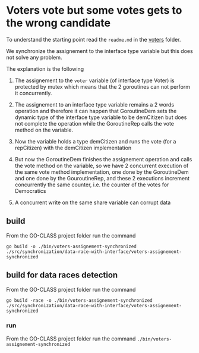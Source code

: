 # Voters vote but some votes gets to the wrong candidate

To understand the starting point read the `readme.md` in the [voters](../voters/) folder.

We synchronize the assignement to the interface type variable but this does not solve any problem.

The explanation is the following

1. The assignement to the `voter` variable (of interface type Voter) is protected by mutex which means that the 2 goroutines can not perform it concurrently.

2. The assignement to an interface type variable remains a 2 words operation and therefore it can happen that GoroutineDem sets the dynamic type of the interface type variable to be demCitizen but does not complete the operation while the GoroutineRep calls the vote method on the variable.
3. Now the variable holds a type demCitizen and runs the vote (for a repCitizen) with the demCitizen implementation
4. But now the GoroutineDem finishes the assignement operation and calls the vote method on the variable, so we have 2 concurrent execution of the same vote method implementation, one done by the GoroutineDem and one done by the GouroutineRep, and these 2 executions increment concurrently the same counter, i.e. the counter of the votes for Democratics
5. A concurrent write on the same share variable can corrupt data

## build

From the GO-CLASS project folder run the command

`go build -o ./bin/voters-assignement-synchronized ./src/synchronization/data-race-with-interface/voters-assignement-synchronized`

## build for data races detection

From the GO-CLASS project folder run the command

`go build -race -o ./bin/voters-assignement-synchronized ./src/synchronization/data-race-with-interface/voters-assignement-synchronized`

### run

From the GO-CLASS project folder run the command
`./bin/voters-assignement-synchronized`
